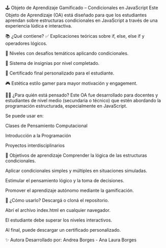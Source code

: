 🕹️ Objeto de Aprendizaje Gamificado – Condicionales en JavaScript
Este Objeto de Aprendizaje (OA) está diseñado para que los estudiantes aprendan sobre estructuras condicionales en JavaScript a través de una experiencia lúdica e interactiva.

📚 ¿Qué contiene?
✅ Explicaciones teóricas sobre if, else, else if y operadores lógicos.

🎯 Niveles con desafíos temáticos aplicando condicionales.

🏅 Sistema de insignias por nivel completado.

📜 Certificado final personalizado para el estudiante.

🎮 Estética estilo gamer para mayor motivación y engagement.

👩‍🏫 ¿Para quién está pensado?
Este OA fue desarrollado para docentes y estudiantes de nivel medio (secundaria o técnico) que estén abordando la programación estructurada, especialmente en JavaScript.

Se puede usar en:

Clases de Pensamiento Computacional

Introducción a la Programación

Proyectos interdisciplinarios

🧠 Objetivos de aprendizaje
Comprender la lógica de las estructuras condicionales.

Aplicar condicionales simples y múltiples en situaciones simuladas.

Estimular el pensamiento lógico y la toma de decisiones.

Promover el aprendizaje autónomo mediante la gamificación.

🚀 ¿Cómo usarlo?
Descargá o cloná el repositorio.

Abrí el archivo index.html en cualquier navegador.

El estudiante debe superar los niveles interactivos.

Al final, puede descargar un certificado personalizado.

✨ Autora
Desarrollado por: Andrea Borges - Ana Laura Borges



